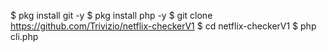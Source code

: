 $ pkg install git -y
$ pkg install php -y
$ git clone https://github.com/Trivizio/netflix-checkerV1
$ cd netflix-checkerV1
$ php cli.php
